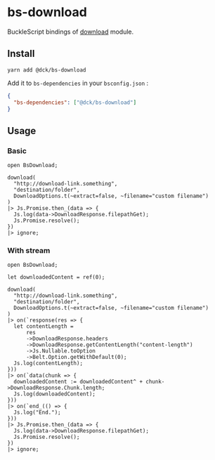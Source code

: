 # bs-download

BuckleScript bindings of [download](https://www.npmjs.com/package/download) module.

## Install

```
yarn add @dck/bs-download
```

Add it to `bs-dependencies` in your `bsconfig.json` :

```json
{
  "bs-dependencies": ["@dck/bs-download"]
}
```

## Usage

### Basic

```reason
open BsDownload;

download(
  "http://download-link.something",
  "destination/folder",
  DownloadOptions.t(~extract=false, ~filename="custom filename")
)
|> Js.Promise.then_(data => {
  Js.log(data->DownloadResponse.filepathGet);
  Js.Promise.resolve();
})
|> ignore;
```

### With stream

```reason
open BsDownload;

let downloadedContent = ref(0);

download(
  "http://download-link.something",
  "destination/folder",
  DownloadOptions.t(~extract=false, ~filename="custom filename")
)
|> on(`response(res => {
  let contentLength =
      res
      ->DownloadResponse.headers
      ->DownloadResponse.getContentLength("content-length")
      ->Js.Nullable.toOption
      ->Belt.Option.getWithDefault(0);
  Js.log(contentLength);
}))
|> on(`data(chunk => {
  downloadedContent := downloadedContent^ + chunk->DownloadResponse.Chunk.length;
  Js.log(downloadedContent);
}))
|> on(`end_(() => {
  Js.log("End.");
}))
|> Js.Promise.then_(data => {
  Js.log(data->DownloadResponse.filepathGet);
  Js.Promise.resolve();
})
|> ignore;
```
